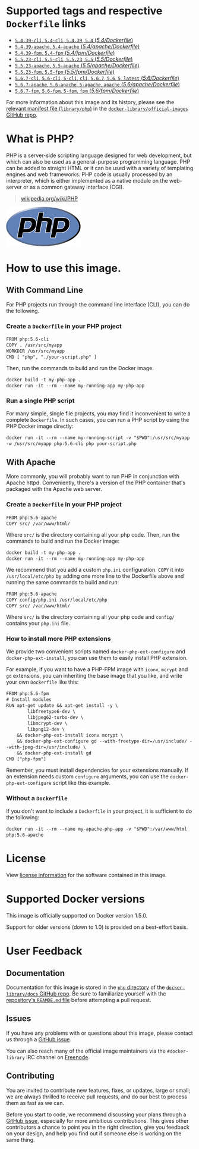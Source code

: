 # Supported tags and respective `Dockerfile` links

-	[`5.4.39-cli`, `5.4-cli`, `5.4.39`, `5.4` (*5.4/Dockerfile*)](https://github.com/docker-library/php/blob/08bf31dfd492f02a2696c9a30eb85326b1570abd/5.4/Dockerfile)
-	[`5.4.39-apache`, `5.4-apache` (*5.4/apache/Dockerfile*)](https://github.com/docker-library/php/blob/08bf31dfd492f02a2696c9a30eb85326b1570abd/5.4/apache/Dockerfile)
-	[`5.4.39-fpm`, `5.4-fpm` (*5.4/fpm/Dockerfile*)](https://github.com/docker-library/php/blob/08bf31dfd492f02a2696c9a30eb85326b1570abd/5.4/fpm/Dockerfile)
-	[`5.5.23-cli`, `5.5-cli`, `5.5.23`, `5.5` (*5.5/Dockerfile*)](https://github.com/docker-library/php/blob/08bf31dfd492f02a2696c9a30eb85326b1570abd/5.5/Dockerfile)
-	[`5.5.23-apache`, `5.5-apache` (*5.5/apache/Dockerfile*)](https://github.com/docker-library/php/blob/08bf31dfd492f02a2696c9a30eb85326b1570abd/5.5/apache/Dockerfile)
-	[`5.5.23-fpm`, `5.5-fpm` (*5.5/fpm/Dockerfile*)](https://github.com/docker-library/php/blob/08bf31dfd492f02a2696c9a30eb85326b1570abd/5.5/fpm/Dockerfile)
-	[`5.6.7-cli`, `5.6-cli`, `5-cli`, `cli`, `5.6.7`, `5.6`, `5`, `latest` (*5.6/Dockerfile*)](https://github.com/docker-library/php/blob/08bf31dfd492f02a2696c9a30eb85326b1570abd/5.6/Dockerfile)
-	[`5.6.7-apache`, `5.6-apache`, `5-apache`, `apache` (*5.6/apache/Dockerfile*)](https://github.com/docker-library/php/blob/08bf31dfd492f02a2696c9a30eb85326b1570abd/5.6/apache/Dockerfile)
-	[`5.6.7-fpm`, `5.6-fpm`, `5-fpm`, `fpm` (*5.6/fpm/Dockerfile*)](https://github.com/docker-library/php/blob/08bf31dfd492f02a2696c9a30eb85326b1570abd/5.6/fpm/Dockerfile)

For more information about this image and its history, please see the [relevant manifest file (`library/php`)](https://github.com/docker-library/official-images/blob/master/library/php) in the [`docker-library/official-images` GitHub repo](https://github.com/docker-library/official-images).

# What is PHP?

PHP is a server-side scripting language designed for web development, but which can also be used as a general-purpose programming language. PHP can be added to straight HTML or it can be used with a variety of templating engines and web frameworks. PHP code is usually processed by an interpreter, which is either implemented as a native module on the web-server or as a common gateway interface (CGI).

> [wikipedia.org/wiki/PHP](http://en.wikipedia.org/wiki/PHP)

![logo](https://raw.githubusercontent.com/docker-library/docs/master/php/logo.png)

# How to use this image.

## With Command Line

For PHP projects run through the command line interface (CLI), you can do the following.

### Create a `Dockerfile` in your PHP project

	FROM php:5.6-cli
	COPY . /usr/src/myapp
	WORKDIR /usr/src/myapp
	CMD [ "php", "./your-script.php" ]

Then, run the commands to build and run the Docker image:

	docker build -t my-php-app .
	docker run -it --rm --name my-running-app my-php-app

### Run a single PHP script

For many simple, single file projects, you may find it inconvenient to write a complete `Dockerfile`. In such cases, you can run a PHP script by using the PHP Docker image directly:

	docker run -it --rm --name my-running-script -v "$PWD":/usr/src/myapp -w /usr/src/myapp php:5.6-cli php your-script.php

## With Apache

More commonly, you will probably want to run PHP in conjunction with Apache httpd. Conveniently, there's a version of the PHP container that's packaged with the Apache web server.

### Create a `Dockerfile` in your PHP project

	FROM php:5.6-apache
	COPY src/ /var/www/html/

Where `src/` is the directory containing all your php code. Then, run the commands to build and run the Docker image:

	docker build -t my-php-app .
	docker run -it --rm --name my-running-app my-php-app

We recommend that you add a custom `php.ini` configuration. `COPY` it into `/usr/local/etc/php` by adding one more line to the Dockerfile above and running the same commands to build and run:

	FROM php:5.6-apache
	COPY config/php.ini /usr/local/etc/php
	COPY src/ /var/www/html/

Where `src/` is the directory containing all your php code and `config/` contains your `php.ini` file.

### How to install more PHP extensions

We provide two convenient scripts named `docker-php-ext-configure` and `docker-php-ext-install`, you can use them to easily install PHP extension.

For example, if you want to have a PHP-FPM image with `iconv`, `mcrypt` and `gd` extensions, you can inheriting the base image that you like, and write your own `Dockerfile` like this:

	FROM php:5.6-fpm
	# Install modules
	RUN apt-get update && apt-get install -y \
	        libfreetype6-dev \
	        libjpeg62-turbo-dev \
	        libmcrypt-dev \
	        libpng12-dev \
	    && docker-php-ext-install iconv mcrypt \
	    && docker-php-ext-configure gd --with-freetype-dir=/usr/include/ --with-jpeg-dir=/usr/include/ \
	    && docker-php-ext-install gd
	CMD ["php-fpm"]

Remember, you must install dependencies for your extensions manually. If an extension needs custom `configure` arguments, you can use the `docker-php-ext-configure` script like this example.

### Without a `Dockerfile`

If you don't want to include a `Dockerfile` in your project, it is sufficient to do the following:

	docker run -it --rm --name my-apache-php-app -v "$PWD":/var/www/html php:5.6-apache

# License

View [license information](http://php.net/license/) for the software contained in this image.

# Supported Docker versions

This image is officially supported on Docker version 1.5.0.

Support for older versions (down to 1.0) is provided on a best-effort basis.

# User Feedback

## Documentation

Documentation for this image is stored in the [`php` directory](https://github.com/docker-library/docs/tree/master/php) of the [`docker-library/docs` GitHub repo](https://github.com/docker-library/docs). Be sure to familiarize yourself with the [repository's `REAMDE.md` file](https://github.com/docker-library/docs/blob/master/README.md) before attempting a pull request.

## Issues

If you have any problems with or questions about this image, please contact us through a [GitHub issue](https://github.com/docker-library/php/issues).

You can also reach many of the official image maintainers via the `#docker-library` IRC channel on [Freenode](https://freenode.net).

## Contributing

You are invited to contribute new features, fixes, or updates, large or small; we are always thrilled to receive pull requests, and do our best to process them as fast as we can.

Before you start to code, we recommend discussing your plans through a [GitHub issue](https://github.com/docker-library/php/issues), especially for more ambitious contributions. This gives other contributors a chance to point you in the right direction, give you feedback on your design, and help you find out if someone else is working on the same thing.
